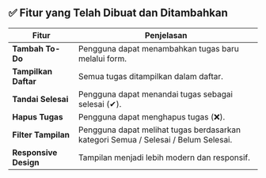 ## ✅ **Fitur yang Telah Dibuat dan Ditambahkan**

| Fitur | Penjelasan |
|-------|------------|
| **Tambah To-Do** | Pengguna dapat menambahkan tugas baru melalui form. |
| **Tampilkan Daftar** | Semua tugas ditampilkan dalam daftar. |
| **Tandai Selesai** | Pengguna dapat menandai tugas sebagai selesai (✔). |
| **Hapus Tugas** | Pengguna dapat menghapus tugas (❌). |
| **Filter Tampilan** | Pengguna dapat melihat tugas berdasarkan kategori Semua / Selesai / Belum Selesai. |
| **Responsive Design** | Tampilan menjadi lebih modern dan responsif. |
